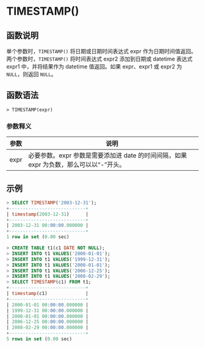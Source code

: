 # **TIMESTAMP()**

## **函数说明**

单个参数时，`TIMESTAMP()` 将日期或日期时间表达式 expr 作为日期时间值返回。两个参数时，`TIMESTAMP()` 将时间表达式 expr2 添加到日期或 datetime 表达式 expr1 中，并将结果作为 datetime 值返回。如果 expr、expr1 或 expr2 为 `NULL`，则返回 `NULL`。

## **函数语法**

```
> TIMESTAMP(expr)
```

### **参数释义**

|  参数   | 说明 |
|  ----  | ----  |
| expr  | 必要参数。expr 参数是需要添加进 date 的时间间隔，如果 expr 为负数，那么可以以“-”开头。 |

## **示例**

```sql
> SELECT TIMESTAMP('2003-12-31');
+----------------------------+
| timestamp(2003-12-31)      |
+----------------------------+
| 2003-12-31 00:00:00.000000 |
+----------------------------+
1 row in set (0.00 sec)

> CREATE TABLE t1(c1 DATE NOT NULL);
> INSERT INTO t1 VALUES('2000-01-01');
> INSERT INTO t1 VALUES('1999-12-31');
> INSERT INTO t1 VALUES('2000-01-01');
> INSERT INTO t1 VALUES('2006-12-25');
> INSERT INTO t1 VALUES('2008-02-29');
> SELECT TIMESTAMP(c1) FROM t1;
+----------------------------+
| timestamp(c1)              |
+----------------------------+
| 2000-01-01 00:00:00.000000 |
| 1999-12-31 00:00:00.000000 |
| 2000-01-01 00:00:00.000000 |
| 2006-12-25 00:00:00.000000 |
| 2008-02-29 00:00:00.000000 |
+----------------------------+
5 rows in set (0.00 sec)
```
